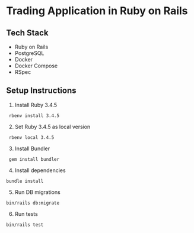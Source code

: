# Trading Application in Ruby on Rails

## Tech Stack
- Ruby on Rails
- PostgreSQL
- Docker
- Docker Compose
- RSpec

## Setup Instructions
1. Install Ruby 3.4.5
```
 rbenv install 3.4.5
```
2. Set Ruby 3.4.5 as local version
```
 rbenv local 3.4.5
```
3. Install Bundler
```
 gem install bundler
```
4. Install dependencies
```
bundle install
```
5. Run DB migrations
```
bin/rails db:migrate
```
6. Run tests
```
bin/rails test
```